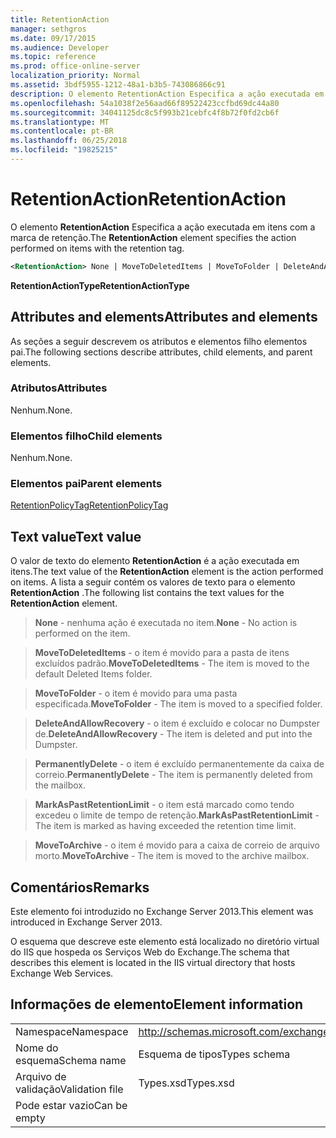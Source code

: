```yaml
---
title: RetentionAction
manager: sethgros
ms.date: 09/17/2015
ms.audience: Developer
ms.topic: reference
ms.prod: office-online-server
localization_priority: Normal
ms.assetid: 3bdf5955-1212-48a1-b3b5-743086866c91
description: O elemento RetentionAction Especifica a ação executada em itens com a marca de retenção.
ms.openlocfilehash: 54a1038f2e56aad66f89522423ccfbd69dc44a80
ms.sourcegitcommit: 34041125dc8c5f993b21cebfc4f8b72f0fd2cb6f
ms.translationtype: MT
ms.contentlocale: pt-BR
ms.lasthandoff: 06/25/2018
ms.locfileid: "19825215"
---
```

# <a name="retentionaction"></a><span data-ttu-id="9c8eb-103">RetentionAction</span><span class="sxs-lookup"><span data-stu-id="9c8eb-103">RetentionAction</span></span>

<span data-ttu-id="9c8eb-104">O elemento **RetentionAction** Especifica a ação executada em itens com a marca de retenção.</span><span class="sxs-lookup"><span data-stu-id="9c8eb-104">The **RetentionAction** element specifies the action performed on items with the retention tag.</span></span> 
  
```XML
<RetentionAction> None | MoveToDeletedItems | MoveToFolder | DeleteAndAllowRecovery | PermanentlyDelete | MarkAsPastRetentionLimit | MoveToArchive <RetentionAction>
```

 <span data-ttu-id="9c8eb-105">**RetentionActionType**</span><span class="sxs-lookup"><span data-stu-id="9c8eb-105">**RetentionActionType**</span></span>
## <a name="attributes-and-elements"></a><span data-ttu-id="9c8eb-106">Attributes and elements</span><span class="sxs-lookup"><span data-stu-id="9c8eb-106">Attributes and elements</span></span>

<span data-ttu-id="9c8eb-107">As seções a seguir descrevem os atributos e elementos filho elementos pai.</span><span class="sxs-lookup"><span data-stu-id="9c8eb-107">The following sections describe attributes, child elements, and parent elements.</span></span>
  
### <a name="attributes"></a><span data-ttu-id="9c8eb-108">Atributos</span><span class="sxs-lookup"><span data-stu-id="9c8eb-108">Attributes</span></span>

<span data-ttu-id="9c8eb-109">Nenhum.</span><span class="sxs-lookup"><span data-stu-id="9c8eb-109">None.</span></span>
  
### <a name="child-elements"></a><span data-ttu-id="9c8eb-110">Elementos filho</span><span class="sxs-lookup"><span data-stu-id="9c8eb-110">Child elements</span></span>

<span data-ttu-id="9c8eb-111">Nenhum.</span><span class="sxs-lookup"><span data-stu-id="9c8eb-111">None.</span></span>
  
### <a name="parent-elements"></a><span data-ttu-id="9c8eb-112">Elementos pai</span><span class="sxs-lookup"><span data-stu-id="9c8eb-112">Parent elements</span></span>

[<span data-ttu-id="9c8eb-113">RetentionPolicyTag</span><span class="sxs-lookup"><span data-stu-id="9c8eb-113">RetentionPolicyTag</span></span>](retentionpolicytag.md)
  
## <a name="text-value"></a><span data-ttu-id="9c8eb-114">Text value</span><span class="sxs-lookup"><span data-stu-id="9c8eb-114">Text value</span></span>

<span data-ttu-id="9c8eb-115">O valor de texto do elemento **RetentionAction** é a ação executada em itens.</span><span class="sxs-lookup"><span data-stu-id="9c8eb-115">The text value of the **RetentionAction** element is the action performed on items.</span></span> <span data-ttu-id="9c8eb-116">A lista a seguir contém os valores de texto para o elemento **RetentionAction** .</span><span class="sxs-lookup"><span data-stu-id="9c8eb-116">The following list contains the text values for the **RetentionAction** element.</span></span> 
  
> <span data-ttu-id="9c8eb-117">**None** - nenhuma ação é executada no item.</span><span class="sxs-lookup"><span data-stu-id="9c8eb-117">**None** - No action is performed on the item.</span></span> 
    
> <span data-ttu-id="9c8eb-118">**MoveToDeletedItems** - o item é movido para a pasta de itens excluídos padrão.</span><span class="sxs-lookup"><span data-stu-id="9c8eb-118">**MoveToDeletedItems** - The item is moved to the default Deleted Items folder.</span></span> 
    
> <span data-ttu-id="9c8eb-119">**MoveToFolder** - o item é movido para uma pasta especificada.</span><span class="sxs-lookup"><span data-stu-id="9c8eb-119">**MoveToFolder** - The item is moved to a specified folder.</span></span> 
    
> <span data-ttu-id="9c8eb-120">**DeleteAndAllowRecovery** - o item é excluído e colocar no Dumpster de.</span><span class="sxs-lookup"><span data-stu-id="9c8eb-120">**DeleteAndAllowRecovery** - The item is deleted and put into the Dumpster.</span></span> 
    
> <span data-ttu-id="9c8eb-121">**PermanentlyDelete** - o item é excluído permanentemente da caixa de correio.</span><span class="sxs-lookup"><span data-stu-id="9c8eb-121">**PermanentlyDelete** - The item is permanently deleted from the mailbox.</span></span> 
    
> <span data-ttu-id="9c8eb-122">**MarkAsPastRetentionLimit** - o item está marcado como tendo excedeu o limite de tempo de retenção.</span><span class="sxs-lookup"><span data-stu-id="9c8eb-122">**MarkAsPastRetentionLimit** - The item is marked as having exceeded the retention time limit.</span></span> 
    
> <span data-ttu-id="9c8eb-123">**MoveToArchive** - o item é movido para a caixa de correio de arquivo morto.</span><span class="sxs-lookup"><span data-stu-id="9c8eb-123">**MoveToArchive** - The item is moved to the archive mailbox.</span></span> 
    
## <a name="remarks"></a><span data-ttu-id="9c8eb-124">Comentários</span><span class="sxs-lookup"><span data-stu-id="9c8eb-124">Remarks</span></span>

<span data-ttu-id="9c8eb-125">Este elemento foi introduzido no Exchange Server 2013.</span><span class="sxs-lookup"><span data-stu-id="9c8eb-125">This element was introduced in Exchange Server 2013.</span></span>
  
<span data-ttu-id="9c8eb-126">O esquema que descreve este elemento está localizado no diretório virtual do IIS que hospeda os Serviços Web do Exchange.</span><span class="sxs-lookup"><span data-stu-id="9c8eb-126">The schema that describes this element is located in the IIS virtual directory that hosts Exchange Web Services.</span></span>
  
## <a name="element-information"></a><span data-ttu-id="9c8eb-127">Informações de elemento</span><span class="sxs-lookup"><span data-stu-id="9c8eb-127">Element information</span></span>

|||
|:-----|:-----|
|<span data-ttu-id="9c8eb-128">Namespace</span><span class="sxs-lookup"><span data-stu-id="9c8eb-128">Namespace</span></span>  <br/> |http://schemas.microsoft.com/exchange/services/2006/types  <br/> |
|<span data-ttu-id="9c8eb-129">Nome do esquema</span><span class="sxs-lookup"><span data-stu-id="9c8eb-129">Schema name</span></span>  <br/> |<span data-ttu-id="9c8eb-130">Esquema de tipos</span><span class="sxs-lookup"><span data-stu-id="9c8eb-130">Types schema</span></span>  <br/> |
|<span data-ttu-id="9c8eb-131">Arquivo de validação</span><span class="sxs-lookup"><span data-stu-id="9c8eb-131">Validation file</span></span>  <br/> |<span data-ttu-id="9c8eb-132">Types.xsd</span><span class="sxs-lookup"><span data-stu-id="9c8eb-132">Types.xsd</span></span>  <br/> |
|<span data-ttu-id="9c8eb-133">Pode estar vazio</span><span class="sxs-lookup"><span data-stu-id="9c8eb-133">Can be empty</span></span>  <br/> ||
   

